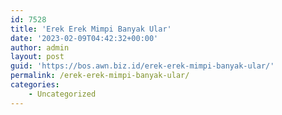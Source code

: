```yaml
---
id: 7528
title: 'Erek Erek Mimpi Banyak Ular'
date: '2023-02-09T04:42:32+00:00'
author: admin
layout: post
guid: 'https://bos.awn.biz.id/erek-erek-mimpi-banyak-ular/'
permalink: /erek-erek-mimpi-banyak-ular/
categories:
    - Uncategorized
---
```


